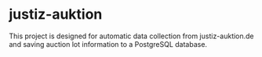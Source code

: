 # justiz-auktion
This project is designed for automatic data collection from justiz-auktion.de and saving auction lot information to a PostgreSQL database.
